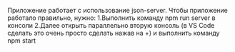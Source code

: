 Приложение работает с использование json-server. Чтобы приложение работало правильно, нужно:
  1.Выполнить команду npm run server в консоли
  2.Далее открыть параллельно вторую консоль (в VS Сode сделать это очень просто сделать нажав на +) и выполнить команду npm start
